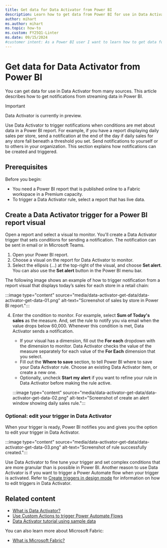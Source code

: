 ```yaml
---
title: Get data for Data Activator from Power BI
description: Learn how to get data from Power BI for use in Data Activator, integrate it into your workflows, and take advantage of powerful data analysis capabilities.
author: mihart
ms.author: mihart
ms.topic: how-to
ms.custom: FY25Q1-Linter
ms.date: 09/15/2024
#customer intent: As a Power BI user I want to learn how to get data for Data Activator in Power BI.
---
```


 # Get data for Data Activator from Power BI

You can get data for use in Data Activator from many sources. This article describes how to get notifications from streaming data in Power BI.

> [!IMPORTANT]
> Data Activator is currently in preview.

Use Data Activator to trigger notifications when conditions are met about data in a Power BI report. For example, if you have a report displaying daily sales per store, send a notification at the end of the day if daily sales for any store fall beneath a threshold you set. Send notifications to yourself or to others in your organization. This section explains how notifications can be created and triggered.

## Prerequisites

Before you begin:

* You need a Power BI report that is published online to a Fabric workspace in a Premium capacity.
* To trigger a Data Activator rule, select a report that has live data. 

## Create a Data Activator trigger for a Power BI report visual

Open a report and select a visual to monitor. You'll create a Data Activator trigger that sets conditions for sending a notification. The notification can be sent in email or in Microsoft Teams.

1. Open your Power BI report.
2. Choose a visual on the report for Data Activator to monitor.
3. Select the ellipsis (…) at the top-right of the visual, and choose **Set alert**. You can also use the **Set alert** button in the Power BI menu bar.

The following image shows an example of how to trigger notification from a report visual that displays today’s sales for each store in a retail chain:

:::image type="content" source="media/data-activator-get-data/data-activator-get-data-01.png" alt-text="Screenshot of sales by store in Power BI report.":::

4. Enter the condition to monitor. For example, select **Sum of Today's sales** as the measure. And, set the rule to notify you via email when the value drops below 60,000. Whenever this condition is met, Data Activator sends a notification.
    - If your visual has a dimension, fill out the **For each** dropdown with the dimension to monitor. Data Activator checks the value of the measure separately for each value of the **For Each** dimension that you select.
    - Fill out the **Where to save** section, to tell Power BI where to save your Data Activator rule. Choose an existing Data Activator item, or create a new one.
    - Optionally, uncheck **Start my alert** if you want to refine your rule in Data Activator before making the rule active.

    :::image type="content" source="media/data-activator-get-data/data-activator-get-data-02.png" alt-text="Screenshot of create an alert window showing daily sales rule.":::

### Optional: edit your trigger in Data Activator

When your trigger is ready, Power BI notifies you and gives you the option to edit your trigger in Data Activator.

:::image type="content" source="media/data-activator-get-data/data-activator-get-data-03.png" alt-text="Screenshot of rule successfully created.":::

Use Data Activator to fine tune your trigger and set complex conditions that are more granular than is possible in Power BI. Another reason to use Data Activator is if you want to trigger a Power Automate flow when your trigger is activated. Refer to [Create triggers in design mode](data-activator-create-triggers-design-mode.md) for information on how to edit triggers in Data Activator.

## Related content

* [What is Data Activator?](data-activator-introduction.md)
* [Use Custom Actions to trigger Power Automate Flows](data-activator-trigger-power-automate-flows.md)
* [Data Activator tutorial using sample data](data-activator-tutorial.md)

You can also learn more about Microsoft Fabric:

* [What is Microsoft Fabric?](../get-started/microsoft-fabric-overview.md)
